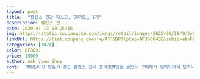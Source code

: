 ```yaml
---
layout: post 
title:  "웰킵스 건강 마스크, 50개입, 1개" 
description: 웰킵스 건 ..
date: 2020-07-13 08:25:16 
img: https://static.coupangcdn.com/image/retail/images/2020/06/18/9/6/9610cc4c-64c4-4d2f-a605-570252b1cf43.jpg 
linkUrl: https://link.coupang.com/re/AFFSDP?lptag=AF3600438&subid=ahnPublicAsk&pageKey=1716629121&itemId=2921766218&vendorItemId=70910415241&traceid=V0-113-971d640753c35544 
categories: [1024] 
color: BF360C 
price: 15000 
author: Ask View Shop 
cont:  "Mb필터가 맞는거 같고 웰킵스 인데 중국OEM인줄 몰랐다 구매해서 알게되어서 별하나 빼요국산은 이 가격으로 당분간 어려울듯 싶지만요수고하세요<br/>끈 떨어진다는 댓글 있던데 한달 정도 사용했는데 저는 끈 떨어짐은 없었어요.<br/><br/>색상이 흰색이 아니라 아쉬운데 어른들은 오히려 앞뒤 구분이 잘되어서 편하다고 하시네요.<br/><br/>요즘 마스크가격이 많이 떨어져서 거기에 비해 비싼감이 있지만 이것저것 사지 않고 만족해서 사용하고 있어요.<br/><br/>웰킵스몰에 추가 구매하려고 매일 새로고침했는데 안뜨더니 쿠팡에서 구매가 되네요^^ 1통 밖에 구매가 안되어 아쉽기는해요.<br/><br/>저는 냄새 별로 안났구.<br/>귀도 괜찮았어요<br/>중국산이라 처음에는 구매하기 좀 그랬는데 웰킵스에서 잘 관리하리라 믿고 구매했어요.<br/><br/>크기도 보통 성인이 쓰기에 여유있고, 재질도 부드럽고 냄새도 거의 없어요.<br/> 일반 mb필터마스크에 비해 두꺼운 편이구요.<br/> 한시간동안 물 넣어 놔도 새지도 않구요.<br/><br/>한달전쯤 웰킵스몰에서 처음 구매하고 줄곳 이것만 썼어요.<br/><br/>한박스만 봐서 모르겠지만 50개 맞고, 고무줄 떨어진거 없었고.<br/>냄새도 괜찮았구요<br/>헉 몇번을재입고기다려서샀는데.<br/>.<br/>중국에서만든거었네요 ㅠ.<br/>ㅠ잘보고살껄그랬습니다 웰킵스라 국내생산인줄알고산 제가참바보같네요<br/>" 
---
```


